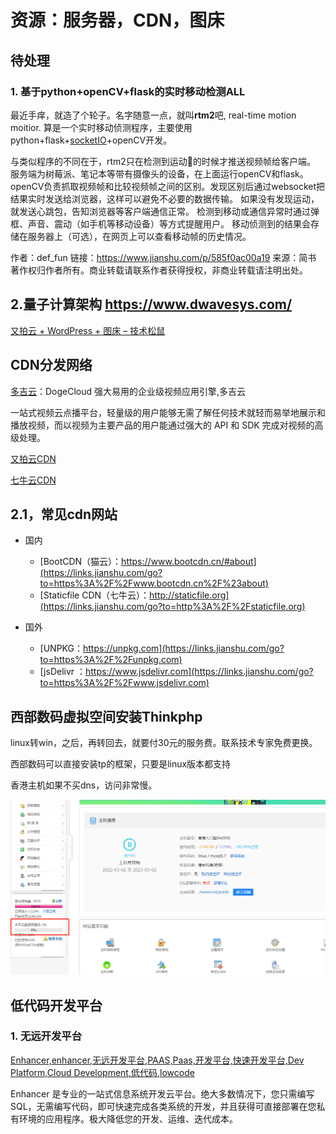 # 资源：服务器，CDN，图床

## 待处理

### 1. 基于python+openCV+flask的实时移动检测ALL

最近手痒，就造了个轮子。名字随意一点，就叫**rtm2**吧, real-time motion moitior.
 算是一个实时移动侦测程序，主要使用python+flask+[socketIO](https://links.jianshu.com/go?to=https%3A%2F%2Fsocket.io%2F)+openCV开发。

与类似程序的不同在于，rtm2只在检测到运动🏃的时候才推送视频帧给客户端。
 服务端为树莓派、笔记本等带有摄像头的设备，在上面运行openCV和flask。
 openCV负责抓取视频帧和比较视频帧之间的区别。发现区别后通过websocket把结果实时发送给浏览器，这样可以避免不必要的数据传输。
 如果没有发现运动，就发送心跳包，告知浏览器等客户端通信正常。
 检测到移动或通信异常时通过弹框、声音、震动（如手机等移动设备）等方式提醒用户。
 移动侦测到的结果会存储在服务器上（可选），在网页上可以查看移动帧的历史情况。

作者：def_fun
链接：https://www.jianshu.com/p/585f0ac00a19
来源：简书
著作权归作者所有。商业转载请联系作者获得授权，非商业转载请注明出处。

## 2.量子计算架构  https://www.dwavesys.com/

[又拍云 + WordPress + 图床 – 技术松鼠](https://www.jishusongshu.com/wordpress-site/upyun-figure-bed/)



## CDN分发网络

[多吉云](https://www.dogecloud.com/)：DogeCloud 强大易用的企业级视频应用引擎,多吉云

一站式视频云点播平台，轻量级的用户能够无需了解任何技术就轻而易举地展示和播放视频，而以视频为主要产品的用户能通过强大的 API 和 SDK 完成对视频的高级处理。

[又拍云CDN](https://www.upyun.com/)

[七牛云CDN](https://www.qiniu.com/)



## 2.1，常见cdn网站

- 国内

  - [BootCDN（猫云）：https://www.bootcdn.cn/#about](https://links.jianshu.com/go?to=https%3A%2F%2Fwww.bootcdn.cn%2F%23about)
  - [Staticfile CDN（七牛云）：http://staticfile.org](https://links.jianshu.com/go?to=http%3A%2F%2Fstaticfile.org)

- 国外

  - [UNPKG：https://unpkg.com](https://links.jianshu.com/go?to=https%3A%2F%2Funpkg.com)
  - [jsDelivr ：https://www.jsdelivr.com](https://links.jianshu.com/go?to=https%3A%2F%2Fwww.jsdelivr.com)

  

## 西部数码虚拟空间安装Thinkphp
linux转win，之后，再转回去，就要付30元的服务费。联系技术专家免费更换。

西部数码可以直接安装tp的框架，只要是linux版本都支持

香港主机如果不买dns，访问非常慢。

![image-20220505163048050](res.assets/image-20220505163048050.png)

## 低代码开发平台

### 1. 无远开发平台

[Enhancer,enhancer,无远开发平台,PAAS,Paas,开发平台,快速开发平台,Dev Platform,Cloud Development,低代码,lowcode](https://wuyuan.io/)

Enhancer 是专业的一站式信息系统开发云平台。绝大多数情况下，您只需编写 SQL，无需编写代码，即可快速完成各类系统的开发，并且获得可直接部署在您私有环境的应用程序。极大降低您的开发、运维、迭代成本。



